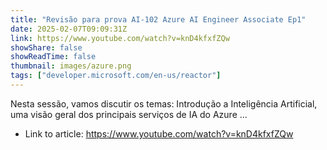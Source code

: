 ```yaml
---
title: "Revisão para prova AI-102 Azure AI Engineer Associate Ep1"
date: 2025-02-07T09:09:31Z
link: https://www.youtube.com/watch?v=knD4kfxfZQw
showShare: false
showReadTime: false
thumbnail: images/azure.png
tags: ["developer.microsoft.com/en-us/reactor"]
---
```

Nesta sessão, vamos discutir os temas: Introdução a Inteligência Artificial, uma visão geral dos principais serviços de IA do Azure ...

- Link to article: https://www.youtube.com/watch?v=knD4kfxfZQw